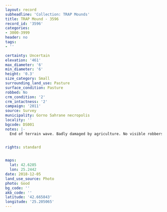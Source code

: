 ```yaml
---
layout: record
subheadline: 'Collection: TRAP Mounds'
title: TRAP Mound - 3596
record_id: '3596'
categories:
- 3000-3999
header: no
tags:
- ''

certainty: Uncertain
elevation: '461'
max_diameter: '6'
min_diameter: '6'
height: '0.3'
size_category: Small
surrounding_land_use: Pasture
surface_condition: Pasture
robbed: No
crm_condition: '2'
crm_intactness: '2'
campaign: '2011'
source: Survey
municipality: Gorno Sahrane necropolis
locality: ''
bgcode: DS001
notes: |-
  End of terrain wave. Badly damaged by agriculture. No visible robbers' trenchs.


rights: standard


maps:
  lat: 42.6285
  lon: 25.2442
date: 2018-12-05
land_use_source: Photo
photo: Good
bg_code: ''
akb_code: ''
latitude: '42.665843'
longitude: '25.205065'
---
```

